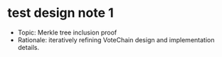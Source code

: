 # test design note 1

- Topic: Merkle tree inclusion proof
- Rationale: iteratively refining VoteChain design and implementation details.
